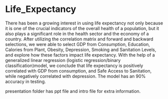 # Life_Expectancy

There has been a growing interest in using life expectancy not only because it is one of the crucial
indicators of the overall health of a population, but it also plays a significant role in the health sector and
the economy of a country. After utilizing the correlation matrix and forward and backward selections, we
were able to select GDP from Consumption, Education, Calories from Plant, Obesity, Depression,
Smoking and Sanitation Levels, and explore how these factors impact life expectancy. With the help of a
generalized linear regression (logistic regression/binary classification)model, we conclude that life
expectancy is positively correlated with GDP from consumption, and Safe Access to Sanitation, while
negatively correlated with depression. The model has an 90% accuracy in testing.

presentation folder has ppt file and intro file for extra information.
